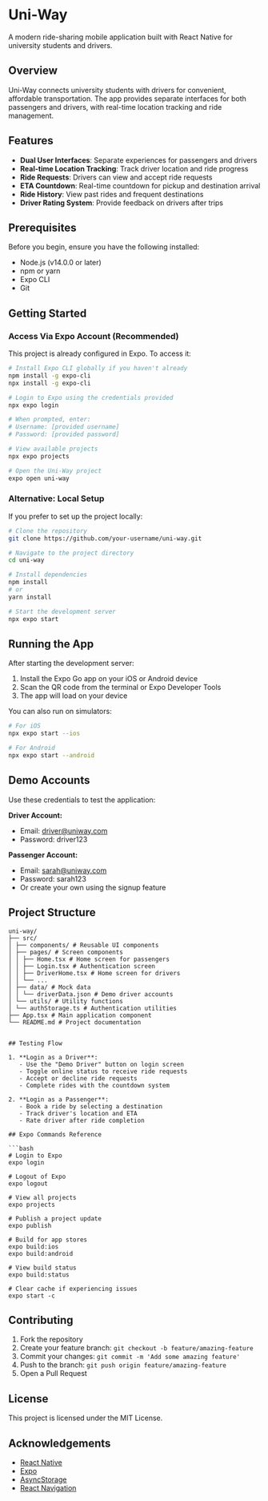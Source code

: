 # Uni-Way

A modern ride-sharing mobile application built with React Native for university students and drivers.

## Overview

Uni-Way connects university students with drivers for convenient, affordable transportation. The app provides separate interfaces for both passengers and drivers, with real-time location tracking and ride management.

## Features

- **Dual User Interfaces**: Separate experiences for passengers and drivers
- **Real-time Location Tracking**: Track driver location and ride progress
- **Ride Requests**: Drivers can view and accept ride requests
- **ETA Countdown**: Real-time countdown for pickup and destination arrival
- **Ride History**: View past rides and frequent destinations
- **Driver Rating System**: Provide feedback on drivers after trips

## Prerequisites

Before you begin, ensure you have the following installed:
- Node.js (v14.0.0 or later)
- npm or yarn
- Expo CLI
- Git

## Getting Started

### Access Via Expo Account (Recommended)

This project is already configured in Expo. To access it:

```bash
# Install Expo CLI globally if you haven't already
npm install -g expo-cli
npx install -g expo-cli

# Login to Expo using the credentials provided
npx expo login

# When prompted, enter:
# Username: [provided username]
# Password: [provided password]

# View available projects
npx expo projects

# Open the Uni-Way project
expo open uni-way
```

### Alternative: Local Setup

If you prefer to set up the project locally:

```bash
# Clone the repository
git clone https://github.com/your-username/uni-way.git

# Navigate to the project directory
cd uni-way

# Install dependencies
npm install
# or
yarn install

# Start the development server
npx expo start
```

## Running the App

After starting the development server:

1. Install the Expo Go app on your iOS or Android device
2. Scan the QR code from the terminal or Expo Developer Tools
3. The app will load on your device

You can also run on simulators:
```bash
# For iOS
npx expo start --ios

# For Android
npx expo start --android
```

## Demo Accounts

Use these credentials to test the application:

**Driver Account:**
- Email: driver@uniway.com
- Password: driver123

**Passenger Account:**
- Email: sarah@uniway.com
- Password: sarah123
- Or create your own using the signup feature

## Project Structure

```
uni-way/
├── src/
│ ├── components/ # Reusable UI components
│ ├── pages/ # Screen components
│ │ ├── Home.tsx # Home screen for passengers
│ │ ├── Login.tsx # Authentication screen
│ │ ├── DriverHome.tsx # Home screen for drivers
│ │ └── ...
│ ├── data/ # Mock data
│ │ └── driverData.json # Demo driver accounts
│ └── utils/ # Utility functions
│ └── authStorage.ts # Authentication utilities
├── App.tsx # Main application component
└── README.md # Project documentation


## Testing Flow

1. **Login as a Driver**:
   - Use the "Demo Driver" button on login screen
   - Toggle online status to receive ride requests
   - Accept or decline ride requests
   - Complete rides with the countdown system

2. **Login as a Passenger**:
   - Book a ride by selecting a destination
   - Track driver's location and ETA
   - Rate driver after ride completion

## Expo Commands Reference

```bash
# Login to Expo
expo login

# Logout of Expo
expo logout

# View all projects
expo projects

# Publish a project update
expo publish

# Build for app stores
expo build:ios
expo build:android

# View build status
expo build:status

# Clear cache if experiencing issues
expo start -c
```

## Contributing

1. Fork the repository
2. Create your feature branch: `git checkout -b feature/amazing-feature`
3. Commit your changes: `git commit -m 'Add some amazing feature'`
4. Push to the branch: `git push origin feature/amazing-feature`
5. Open a Pull Request

## License

This project is licensed under the MIT License.

## Acknowledgements

- [React Native](https://reactnative.dev/)
- [Expo](https://expo.dev/)
- [AsyncStorage](https://react-native-async-storage.github.io/async-storage/)
- [React Navigation](https://reactnavigation.org/)
